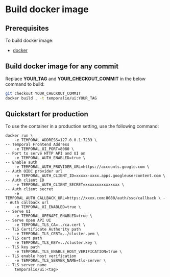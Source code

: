 # Build docker image

## Prerequisites

To build docker image:

- [docker](https://docs.docker.com/engine/installation/)

## Build docker image for any commit

Replace **YOUR_TAG** and **YOUR_CHECKOUT_COMMIT** in the below command to build:

```bash
git checkout YOUR_CHECKOUT_COMMIT
docker build . -t temporalio/ui:YOUR_TAG
```

## Quickstart for production

To use the container in a production setting, use the following command:

```shellscript
docker run \
    -e TEMPORAL_ADDRESS=127.0.0.1:7233 \                                    -- Temporal Frontend Address
    -e TEMPORAL_UI_PORT=8080 \                                              -- Port to serve HTTP API and UI on
    -e TEMPORAL_AUTH_ENABLED=true \                                         -- Enable auth
    -e TEMPORAL_AUTH_PROVIDER_URL=https://accounts.google.com \             -- Auth OIDC provider url
    -e TEMPORAL_AUTH_CLIENT_ID=xxxxx-xxxx.apps.googleusercontent.com \      -- Auth client ID
    -e TEMPORAL_AUTH_CLIENT_SECRET=xxxxxxxxxxxxxxx \                        -- Auth client secret
    -e TEMPORAL_AUTH_CALLBACK_URL=https://xxxx.com:8080/auth/sso/callback \ -- Auth callback url
    -e TEMPORAL_UI_ENABLED=true \                                           -- Serve UI
    -e TEMPORAL_OPENAPI_ENABLED=true \                                      -- Serve Open API UI
    -e TEMPORAL_TLS_CA=../ca.cert \                                         -- TLS Certificate Authority path
    -e TEMPORAL_TLS_CERT=../cluster.pem \                                   -- TLS cert path
    -e TEMPORAL_TLS_KEY=../cluster.key \                                    -- TLS key path
    -e TEMPORAL_TLS_ENABLE_HOST_VERIFICATION=true \                         -- TLS enable host verification
    -e TEMPORAL_TLS_SERVER_NAME=tls-server \                                -- TLS server name
    temporalio/ui:<tag>
```
